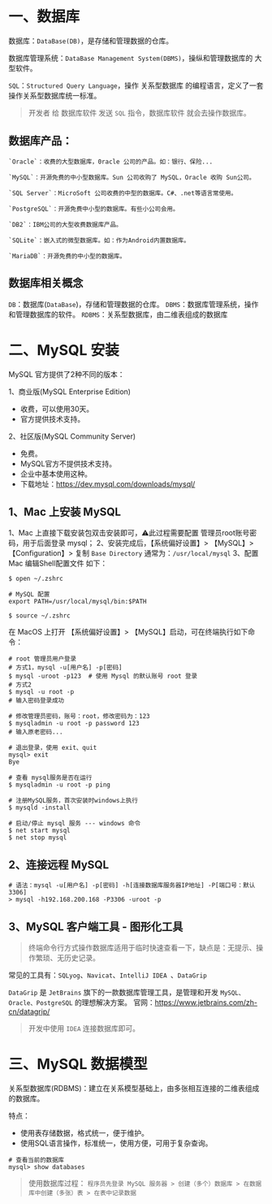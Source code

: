 # 一、数据库

数据库：`DataBase(DB)`，是存储和管理数据的仓库。

数据库管理系统：`DataBase Management System(DBMS)`，操纵和管理数据库的 大型软件。

`SQL`：`Structured Query Language`，操作 关系型数据库 的编程语言，定义了一套操作关系型数据库统一标准。

> 开发者 给 数据库软件 发送 `SQL` 指令，数据库软件 就会去操作数据库。

## 数据库产品：

	`Oracle`：收费的大型数据库，0racle 公司的产品。如：银行、保险...
	
	`MySQL`：开源免费的中小型数据库。Sun 公司收购了 MySQL，Oracle 收购 Sun公司。
	
	`SQL Server`：MicroSoft 公司收费的中型的数据库。C#、.net等语言常使用。

	`PostgreSQL`：开源免费中小型的数据库。有些小公司会用。

	`DB2`：IBM公司的大型收费数据库产品。

	`SQLite`：嵌入式的微型数据库。如：作为Android内置数据库。

	`MariaDB`：开源免费的中小型的数据库。

## 数据库相关概念
`DB`：数据库(`DataBase`)，存储和管理数据的仓库。
`DBMS`：数据库管理系统，操作和管理数据库的软件。
`RDBMS`：关系型数据库，由二维表组成的数据库



# 二、MySQL 安装

MySQL 官方提供了2种不同的版本：

1、商业版(MySQL Enterprise Edition)
* 收费，可以使用30天。
* 官方提供技术支持。

2、社区版(MySQL Community Server)
* 免费。
* MySQL官方不提供技术支持。
* 企业中基本使用这种。
* 下载地址：<https://dev.mysql.com/downloads/mysql/>

## 1、Mac 上安装 MySQL
 
1、Mac 上直接下载安装包双击安装即可，⚠️此过程需要配置 管理员root账号密码，用于后面登录 mysql；
2、安装完成后，【系统偏好设置】> 【MySQL】> 【Configuration】> 复制 `Base Directory` 通常为：`/usr/local/mysql`
3、配置 Mac 编辑Shell配置文件 如下：

```shell
$ open ~/.zshrc

# MySQL 配置
export PATH=/usr/local/mysql/bin:$PATH

$ source ~/.zshrc
```

在 MacOS 上打开 【系统偏好设置】> 【MySQL】启动，可在终端执行如下命令：

```shell
# root 管理员用户登录
# 方式1，mysql -u[用户名] -p[密码]
$ mysql -uroot -p123  # 使用 Mysql 的默认账号 root 登录
# 方式2  
$ mysql -u root -p
# 输入密码登录成功

# 修改管理员密码，账号：root，修改密码为：123
$ mysqladmin -u root -p password 123
# 输入原老密码...

# 退出登录，使用 exit、quit
mysql> exit
Bye
```

```shell
# 查看 mysql服务是否在运行
$ mysqladmin -u root -p ping

# 注册MySQL服务，首次安装时windows上执行
$ mysqld -install

# 启动/停止 mysql 服务 --- windows 命令
$ net start mysql
$ net stop mysql
```

## 2、连接远程 MySQL

```shell
# 语法：mysql -u[用户名] -p[密码] -h[连接数据库服务器IP地址] -P[端口号：默认3306]
> mysql -h192.168.200.168 -P3306 -uroot -p
```

## 3、MySQL 客户端工具 - 图形化工具

> 终端命令行方式操作数据库适用于临时快速查看一下，缺点是：无提示、操作繁琐、无历史记录。

常见的工具有：`SQLyog`、`Navicat`、`IntelliJ IDEA `、`DataGrip`

`DataGrip` 是 `JetBrains` 旗下的一款数据库管理工具，是管理和开发 `MySQL、Oracle、PostgreSQL` 的理想解决方案。
官网：<https://www.jetbrains.com/zh-cn/datagrip/>

> 开发中使用 `IDEA` 连接数据库即可。




# 三、MySQL 数据模型

关系型数据库(RDBMS)：建立在关系模型基础上，由多张相互连接的二维表组成的数据库。

特点：
* 使用表存储数据，格式统一，便于维护。
* 使用SQL语言操作，标准统一，使用方便，可用于复杂查询。

```shell
# 查看当前的数据库
mysql> show databases
```

> 使用数据库过程：
> `程序员先登录 MySQL 服务器 > 创建（多个）数据库 > 在数据库中创建（多张）表 > 在表中记录数据`
